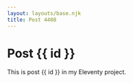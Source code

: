 ```yaml
---
layout: layouts/base.njk
title: Post 4408
---
```


# Post {{ id }}

This is post {{ id }} in my Eleventy project.

